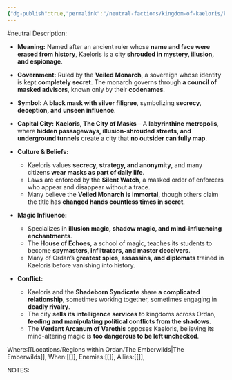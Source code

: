 ```yaml
---
{"dg-publish":true,"permalink":"/neutral-factions/kingdom-of-kaeloris/kingdom-of-kaeloris/"}
---
```


#neutral 
Description:
- **Meaning:** Named after an ancient ruler whose **name and face were erased from history**, Kaeloris is a city **shrouded in mystery, illusion, and espionage**.
    
- **Government:** Ruled by the **Veiled Monarch**, a sovereign whose identity is kept **completely secret**. The monarch governs through **a council of masked advisors**, known only by their **codenames**.
    
- **Symbol:** A **black mask with silver filigree**, symbolizing **secrecy, deception, and unseen influence**.
    
- **Capital City:** **Kaeloris, The City of Masks** – A **labyrinthine metropolis**, where **hidden passageways, illusion-shrouded streets, and underground tunnels** create a city that **no outsider can fully map**.
    
- **Culture & Beliefs:**
    
    - Kaeloris values **secrecy, strategy, and anonymity**, and many citizens **wear masks as part of daily life**.
    - Laws are enforced by the **Silent Watch**, a masked order of enforcers who appear and disappear without a trace.
    - Many believe the **Veiled Monarch is immortal**, though others claim the title has **changed hands countless times in secret**.
- **Magic Influence:**
    
    - Specializes in **illusion magic, shadow magic, and mind-influencing enchantments**.
    - The **House of Echoes**, a school of magic, teaches its students to become **spymasters, infiltrators, and master deceivers**.
    - Many of Ordan’s **greatest spies, assassins, and diplomats** trained in Kaeloris before vanishing into history.
- **Conflict:**
    
    - Kaeloris and the **Shadeborn Syndicate** share **a complicated relationship**, sometimes working together, sometimes engaging in **deadly rivalry**.
    - The city **sells its intelligence services** to kingdoms across Ordan, **feeding and manipulating political conflicts from the shadows**.
    - The **Verdant Arcanum of Varethis** opposes Kaeloris, believing its mind-altering magic is **too dangerous to be left unchecked**.

Where:[[Locations/Regions within Ordan/The Emberwilds\|The Emberwilds]],
When:[[]],
Enemies:[[]],
Allies:[[]],


NOTES: